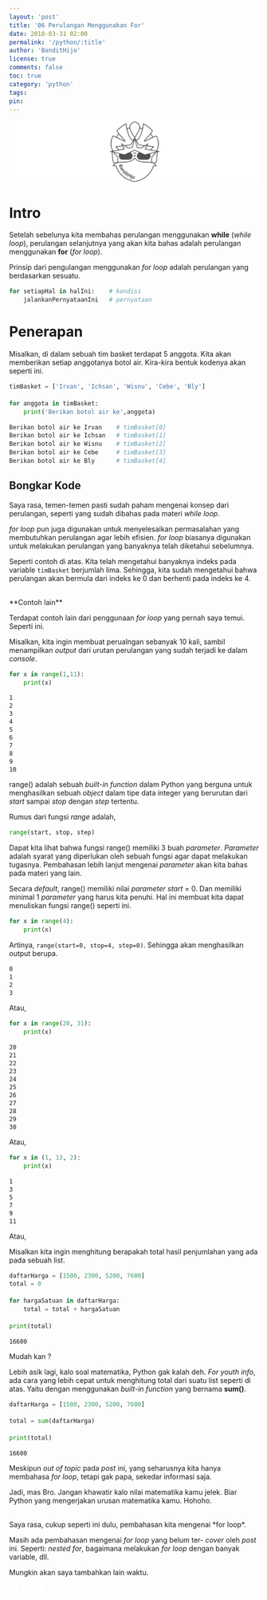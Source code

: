 ```yaml
---
layout: 'post'
title: '06 Perulangan Menggunakan For'
date: 2018-03-31 02:00
permalink: '/python/:title'
author: 'BanditHijo'
license: true
comments: false
toc: true
category: 'python'
tags:
pin:
---
```


<!-- BANNER OF THE POST -->
<img class="post-body-img" src="/assets/img/logo/logo_blank_banner.png" data-echo="https://s20.postimg.cc/rjj46uizh/banner_python_00.png" alt="banner">

# Intro
Setelah sebelunya kita membahas perulangan menggunakan **while** (*while loop*), perulangan selanjutnya yang akan kita bahas adalah perulangan menggunakan **for** (*for loop*).

Prinsip dari pengulangan menggunakan *for loop* adalah perulangan yang berdasarkan sesuatu.

```python
for setiapHal in halIni:    # kondisi
    jalankanPernyataanIni   # pernyataan
```

# Penerapan

Misalkan, di dalam sebuah tim basket terdapat 5 anggota. Kita akan memberikan setiap anggotanya botol air. Kira-kira bentuk kodenya akan seperti ini.

```python
timBasket = ['Irvan', 'Ichsan', 'Wisnu', 'Cebe', 'Bly']

for anggota in timBasket:
    print('Berikan botol air ke',anggota)
```
```bash
Berikan botol air ke Irvan    # timBasket[0]
Berikan botol air ke Ichsan   # timBasket[1]
Berikan botol air ke Wisnu    # timBasket[2]
Berikan botol air ke Cebe     # timBasket[3]
Berikan botol air ke Bly      # timBasket[4]
```
## Bongkar Kode

Saya rasa, temen-temen pasti sudah paham mengenai konsep dari perulangan, seperti yang sudah dibahas pada materi *while loop*.

*for loop* pun juga digunakan untuk menyelesaikan permasalahan yang membutuhkan perulangan agar lebih efisien. *for loop* biasanya digunakan untuk melakukan perulangan yang banyaknya telah diketahui sebelumnya.

Seperti contoh di atas. Kita telah mengetahui banyaknya indeks pada variable `timBasket` berjumlah lima. Sehingga, kita sudah mengetahui bahwa perulangan akan bermula dari indeks ke 0 dan berhenti pada indeks ke 4.

<br>
**Contoh lain**

Terdapat contoh lain dari penggunaan *for loop* yang pernah saya temui. Seperti ini.

Misalkan, kita ingin membuat perualngan sebanyak 10 kali, sambil menampilkan *output* dari urutan perulangan yang sudah terjadi ke dalam *console*.

```python
for x in range(1,11):
    print(x)
```
```
1
2
3
4
5
6
7
8
9
10
```

range() adalah sebuah *built-in function* dalam Python yang berguna untuk menghasilkan sebuah *object* dalam tipe data integer yang berurutan dari *start* sampai *stop* dengan *step* tertentu.

Rumus dari fungsi *range* adalah,
```python
range(start, stop, step)
```
Dapat kita lihat bahwa fungsi range() memiliki 3 buah *parameter*. *Parameter* adalah syarat yang diperlukan oleh sebuah fungsi agar dapat melakukan tugasnya. Pembahasan lebih lanjut mengenai *parameter* akan kita bahas pada materi yang lain.

Secara *default*, range() memiliki nilai *parameter start* = 0. Dan memiliki minimal 1 *parameter* yang harus kita penuhi. Hal ini membuat kita dapat menuliskan fungsi range() seperti ini.

```python
for x in range(4):
    print(x)
```
Artinya, `range(start=0, stop=4, step=0)`. Sehingga akan menghasilkan output berupa.
```
0
1
2
3
```

Atau,

```python
for x in range(20, 31):
    print(x)
```
```
20
21
22
23
24
25
26
27
28
29
30
```

Atau,

```python
for x in (1, 13, 2):
    print(x)
```
```
1
3
5
7
9
11
```
Atau,

Misalkan kita ingin menghitung berapakah total hasil penjumlahan yang ada pada sebuah list.

```python
daftarHarga = [1500, 2300, 5200, 7600]
total = 0

for hargaSatuan in daftarHarga:
    total = total + hargaSatuan

print(total)
```
```
16600
```
Mudah kan ?

Lebih asik lagi, kalo soal matematika, Python gak kalah deh. *For youth info*, ada cara yang lebih cepat untuk menghitung total dari suatu list seperti di atas. Yaitu dengan menggunakan *built-in function* yang bernama **sum()**.

```python
daftarHarga = [1500, 2300, 5200, 7600]

total = sum(daftarHarga)

print(total)
```
```
16600
```

Meskipun *out of topic* pada *post* ini, yang seharusnya kita hanya membahasa *for loop*, tetapi gak papa, sekedar informasi saja.

Jadi, mas Bro. Jangan khawatir kalo nilai matematika kamu jelek. Biar Python yang mengerjakan urusan matematika kamu. Hohoho.

<br>
Saya rasa, cukup seperti ini dulu, pembahasan kita mengenai *for loop*.

Masih ada pembahasan mengenai *for loop* yang belum ter- *cover* oleh *post* ini. Seperti: *nested for*, bagaimana melakukan *for loop* dengan banyak variable, dll.

Mungkin akan saya tambahkan lain waktu.



<!-- NEXT PREV BUTTON -->
<div class="post-nav">
<a class="btn-blue-l" href="/python/05-perulangan-while"><img style="width:20px;" src="/assets/img/logo/logo_ap.png"></a>
<a class="btn-blue-c" href="/python/"><img style="width:20px;" src="/assets/img/logo/logo_menu.png"></a>
<a class="btn-blue-r" href="/python/"><img style="width:20px;" src="/assets/img/logo/logo_an.png"></a>
</div>

